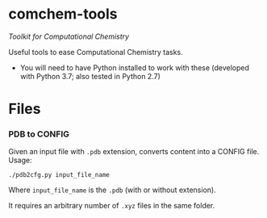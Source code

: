 # comchem-tools
*Toolkit for Computational Chemistry*

Useful tools to ease Computational Chemistry tasks.

 - You will need to have Python installed to work with these (developed with Python 3.7; also tested in Python 2.7)

# Files

### PDB to CONFIG
Given an input file with `.pdb` extension, converts content into a CONFIG file. Usage:

`./pdb2cfg.py input_file_name`

Where `input_file_name` is the `.pdb` (with or without extension).

It requires an arbitrary number of `.xyz` files in the same folder.
